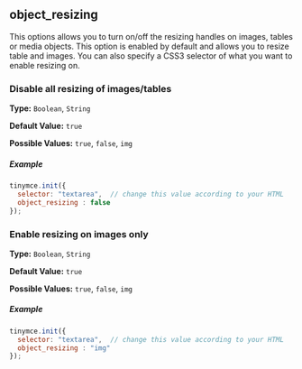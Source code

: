 ## object_resizing

This options allows you to turn on/off the resizing handles on images, tables or media objects. This option is enabled by default and allows you to resize table and images. You can also specify a CSS3 selector of what you want to enable resizing on.

### Disable all resizing of images/tables

**Type:** `Boolean`, `String`

**Default Value:** `true`

**Possible Values:** `true`, `false`, `img`

##### Example

```js
tinymce.init({
  selector: "textarea",  // change this value according to your HTML
  object_resizing : false
});
```

### Enable resizing on images only

**Type:** `Boolean`, `String`

**Default Value:** `true`

**Possible Values:** `true`, `false`, `img`

##### Example

```js
tinymce.init({
  selector: "textarea",  // change this value according to your HTML
  object_resizing : "img"
});
```
